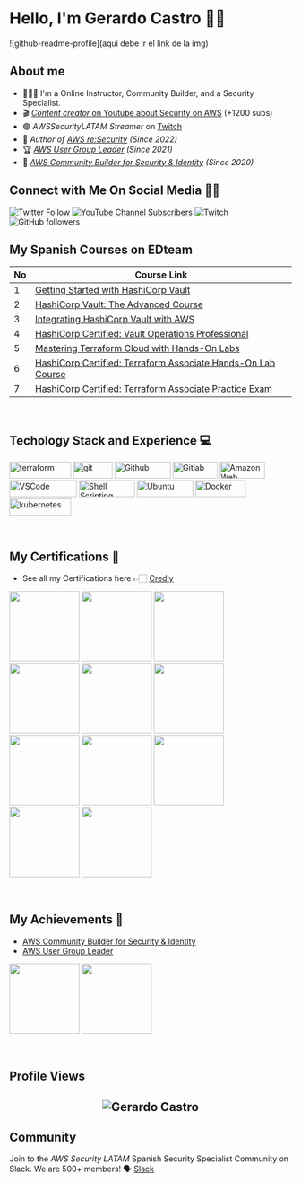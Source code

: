 # Hello, I'm Gerardo Castro 👋🏻
![github-readme-profile](aqui debe ir el link de la img)

## About me
- 👨🏻‍💻 I'm a Online Instructor, Community Builder, and a Security Specialist.
- 🎬 [*Content creator* on Youtube about Security on AWS](https://bit.ly/youtube-awsseclatam) (+1200 subs)
- 🟣 *AWSSecurityLATAM Streamer* on [Twitch](https://bit.ly/twitch-awsseclatam)
- 📙 *Author of [AWS re:Security](https://awsresecurity.com) (Since 2022)*
- 🏆 *[AWS User Group Leader](https://aws.amazon.com/developer/community/usergroups/?nc1=h_ls&community-user-groups-cards.sort-by=item.additionalFields.ugName&community-user-groups-cards.sort-order=asc&awsf.location=*all&awsf.category=*all&community-user-groups-cards.q=aws%2Bsecurity%2Blatam&community-user-groups-cards.q_operator=AND) (Since 2021)*
- 🏅 *[AWS Community Builder for Security & Identity](https://aws.amazon.com/es/developer/community/community-builders/community-builders-directory/?cb-cards.sort-by=item.additionalFields.cbName&cb-cards.sort-order=asc&awsf.builder-category=*all&awsf.location=*all&awsf.year=*all&cb-cards.q=gerardo%2Bcastro&cb-cards.q_operator=AND) (Since 2020)*

## **Connect with Me On Social Media** 🤝🏻 &nbsp;
[![Twitter Follow](https://img.shields.io/twitter/follow/gerardokaztro?style=social)](https://twitter.com/gerardokaztro)
[![YouTube Channel Subscribers](https://img.shields.io/youtube/channel/subscribers/UCVWjwOiJGog7Km90-ayFESg?style=social)](https://bit.ly/youtube-awsseclatam)
[![Twitch](https://img.shields.io/twitch/status/gerardokaztro?label=Follow%20me%20on%20Twitch&style=social)](https://www.twitch.tv/awssecuritylatam)
![GitHub followers](https://img.shields.io/github/followers/gerardokaztro?style=social)

## **My Spanish Courses on EDteam**
| No  | Course Link |
| --- | ----------- |
| 1 | [Getting Started with HashiCorp Vault](https://btk.me/v) |
| 2 | [HashiCorp Vault: The Advanced Course](https://btk.me/va) |
| 3 | [Integrating HashiCorp Vault with AWS](https://btk.me/vaws) |
| 4 | [HashiCorp Certified: Vault Operations Professional](https://btk.me/vp) |
| 5 | [Mastering Terraform Cloud with Hands-On Labs](https://btk.me/tfc) |
| 6 | [HashiCorp Certified: Terraform Associate Hands-On Lab Course](https://btk.me/tfhol) |
| 7 | [HashiCorp Certified: Terraform Associate Practice Exam](https://btk.me/tf) |
<br>

<h2>Techology Stack and Experience 💻</h2>
<p>
  <img alt="terraform" src="https://img.shields.io/badge/Terraform-7B42BC?style=for-the-badge&logo=Terraform&logoColor=white" width="110" height="30" />
  <img alt="git" src="https://img.shields.io/badge/-Git-F05032?style=flat-square&logo=git&logoColor=white" width="70" height="30" />
  <img alt="Github" src="https://img.shields.io/badge/GitHub-%23121011.svg?style=flat-square&logo=Github&logoColor=white" width="100" height="30"/>
  <img alt="Gitlab" src="https://img.shields.io/badge/GitLab-%23323330.svg?style=flat-square&logo=Gitlab&logoColor=%23F7DF1E" width="80" height="30"/>
  <img alt="Amazon Web Services" src="https://img.shields.io/badge/AWS-%23FF9900.svg?style=flat-square&logo=amazon-aws&logoColor=white" width="80" height="30"/>
  <img alt="VSCode" src="https://img.shields.io/badge/Visual_Studio-5C2D91?style=for-the-badge&logo=visual%20studio%20code&logoColor=white" width="120" height="30"/>
  <img alt="Shell Scripting" src="https://img.shields.io/badge/Shell_script-%23121011.svg?style=flat-square&logo=gnu-bash&logoColor=white" width="100" height="30"/>
  <img alt="Ubuntu" src="https://img.shields.io/badge/Ubuntu-E95420?style=flat-square&logo=ubuntu&logoColor=white" width="100" height="30"/>
  <img alt="Docker" src="https://img.shields.io/badge/-Docker-46a2f1?style=flat-square&logo=docker&logoColor=white" width="90" height="30"/>
  <img alt="kubernetes"src="https://img.shields.io/badge/Kubernetes-326ce5.svg?&style=flat-square&logo=Kubernetes&logoColor=white" width="110" height="30"/>
</p>
<br>

##  **My Certifications 🏅**
- See all my Certifications here 👉🏻 [Credly](https://www.credly.com/users/gerardokaztro)
<p align="left">
  <img src="https://images.credly.com/size/110x110/images/00634f82-b07f-4bbd-a6bb-53de397fc3a6/image.png" width="125" height="125">
  <img src="https://images.credly.com/size/340x340/images/0e284c3f-5164-4b21-8660-0d84737941bc/image.png" width="125" height="125">
  <img src="https://images.credly.com/size/340x340/images/53acdae5-d69f-4dda-b650-d02ed7a50dd7/image.png" width="125" height="125">
  <img src="https://images.credly.com/size/340x340/images/81f903ed-c3a1-4f4b-afcd-e03331a5b12c/image.png" width="125" height="125">
  <img src="https://images.credly.com/size/340x340/images/b870667f-00a3-48d7-b988-9c02b441b883/image.png" width="125" height="125">
  <img src="https://images.credly.com/size/340x340/images/5426612d-4ded-4408-bfaa-dbe3210f9cf9/LF_logobadge.png" width="125" height="125">
  <img src="https://images.credly.com/size/340x340/images/8b943c4b-c186-4e9f-84aa-004322b76eed/image.png" width="125" height="125">
  <img src="https://images.credly.com/size/340x340/images/8a0fb550-4d51-41d0-be50-6c1f54526539/Cybersecurity-Foundation-Professional-Certificate-CSFPC.png" width="125" height="125">
   <img src="https://images.credly.com/size/340x340/images/30dea324-9ebf-4a7b-96b0-4ee602f0d5e7/aceAssociatetBadgeArtboard_1.png" width="125" height="125">
  <img src="https://images.credly.com/size/340x340/images/af8c6b4e-fc31-47c4-8dcb-eb7a2065dc5b/I2CS__1_.png" width="125" height="125">
  <img src="https://images.credly.com/size/340x340/images/3829db50-49a8-4f30-85c5-639ffc4a7b2f/image.png" width="125" height="125">
</p>
<br>

##  **My Achievements 🏅**
- [AWS Community Builder for Security & Identity](https://aws.amazon.com/es/developer/community/community-builders/community-builders-directory/?cb-cards.sort-by=item.additionalFields.cbName&cb-cards.sort-order=asc&awsf.builder-category=*all&awsf.location=*all&awsf.year=*all&cb-cards.q=gerardo%2Bcastro&cb-cards.q_operator=AND)
- [AWS User Group Leader](https://aws.amazon.com/developer/community/usergroups/?community-user-groups-cards.sort-by=item.additionalFields.ugName&community-user-groups-cards.sort-order=asc&awsf.location=*all&awsf.category=*all&community-user-groups-cards.q=aws%2Bsecurity%2Blatam&community-user-groups-cards.q_operator=AND)
<p align="left">
  <img src="https://d2908q01vomqb2.cloudfront.net/da4b9237bacccdf19c0760cab7aec4a8359010b0/2020/07/23/AWS-CBs-blog-image.png" width="125" height="125">
  <img src="https://api.badgr.io/public/badges/E0kMPmRhRpOykhTQPcMRxg/image" width="125" height="125">
</p>
<br>

## Profile Views
<h2 align="center"> <img src="https://komarev.com/ghpvc/?username=gerardokaztro" alt="Gerardo Castro" /> <h2>

## Community
Join to the *AWS Security LATAM* Spanish Security Specialist Community on Slack. We are 500+ members!
🗣 [Slack](https://bit.ly/slack-awsseclatam)
